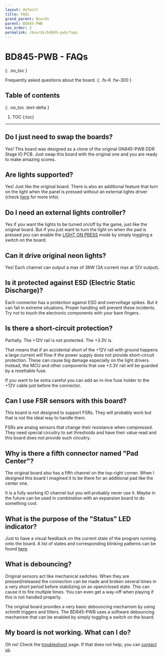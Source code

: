 ```yaml
---
layout: default
title: FAQs
grand_parent: Boards
parent: BD845-PWB
nav_order: 2
permalink: /boards/bd845-pwb/faqs
---
```


# BD845-PWB - FAQs
{: .no_toc }

Frequently asked questions about the board.
{: .fs-6 .fw-300 }

## Table of contents
{: .no_toc .text-delta }

1. TOC
{:toc}

---

## Do I just need to swap the boards?

Yes! This board was designed as a clone of the original GN845-PWB DDR Stage IO PCB. Just swap this board with the original one and you are ready to make amazing scores.

## Are lights supported?

Yes! Just like the original board. There is also an additional feature that turn on the light when the panel is pressed without an external lights driver (check [here]() for more info).

## Do I need an external lights controller?

Yes if you want the lights to be turned on/off by the game, just like the original board. But if you just want to turn the light on when the pad is pressed you can enable the [LIGHT ON PRESS]() mode by simply toggling a switch on the board.

## Can it drive original neon lights?

Yes! Each channel can output a max of 36W (3A current max at 12V output).

## Is it protected against ESD (Electric Static Discharge)?

Each connector has a protection against ESD and overvoltage spikes. But it can fail in extreme situations. Proper handling will prevent these incidents. Try not to touch the electronic components with your bare fingers.

## Is there a short-circuit protection?

Partially. The +12V rail is not protected. The +3.3V is. 

That means that if an accidental short of the +12V rail with ground happens a large current will flow if the power supply does not provide short-circuit protection. These can cause big damage especially on the light drivers. Instead, the MCU and other components that use +3.3V rail will be guarded by a resettable fuse. 

If you want to be extra careful you can add an in-line fuse holder to the +12V cable just before the connector.

## Can I use FSR sensors with this board?

This board is not designed to support FSRs. They will probably work but that is not the ideal way to handle them. 

FSRs are analog sensors that change their resistance when compressed. They need special circuitry to set thresholds and have their value read and this board does not provide such circuitry.

## Why is there a fifth connector named "Pad Center"?

The original board also has a fifth channel on the top-right corner. When I designed this board I imagined it to be there for an additional pad like the center one. 

It is a fully working IO channel but you will probably never use it. Maybe in the future can be used in combination with an expansion board to do something cool.

## What is the purpose of the "Status" LED indicator?

Just to have a visual feedback on the current state of the program running onto the board. A list of states and corresponding blinking patterns can be found [here]().

## What is debouncing?

Original sensors act like mechanical switches. When they are pressed/released the connection can be made and broken several times in a very short period before stabilizing on an open/closed state. This can cause it to fire multiple times. You can even get a way-off when playing if this is not handled properly.

The original board provides a very basic debouncing mechanism by using schmitt triggers and filters. The BD845-PWB uses a software debouncing mechanism that can be enabled by simply toggling a switch on the board.

## My board is not working. What can I do?

Oh no! Check the [troubleshoot]() page. If that does not help, you can [contact us]().


